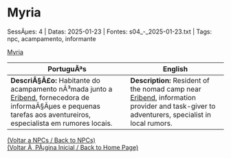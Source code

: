 ﻿
# Myria

SessÃµes: 4 | Datas: 2025-01-23 | Fontes: s04_-_2025-01-23.txt | Tags: npc, acampamento, informante

[Myria](myria.png)

| PortuguÃªs | English |
|-----------|---------|
| **DescriÃ§Ã£o:** Habitante do acampamento nÃ³mada junto a [Eribend](eribend.md), fornecedora de informaÃ§Ãµes e pequenas tarefas aos aventureiros, especialista em rumores locais. | **Description:** Resident of the nomad camp near [Eribend](eribend.md), information provider and task-giver to adventurers, specialist in local rumors. |

[(Voltar a NPCs / Back to NPCs)](npcs_list.md)  
[(Voltar Ã  PÃ¡gina Inicial / Back to Home Page)](../../home.md)


























